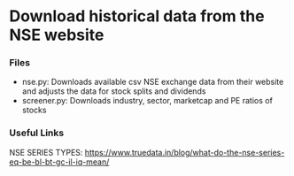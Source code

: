 # Download historical data from the NSE website

### Files
* nse.py: Downloads available csv NSE exchange data from their website and adjusts the data for stock splits and dividends 
* screener.py: Downloads industry, sector, marketcap and PE ratios of stocks 

### Useful Links
NSE SERIES TYPES: https://www.truedata.in/blog/what-do-the-nse-series-eq-be-bl-bt-gc-il-iq-mean/
